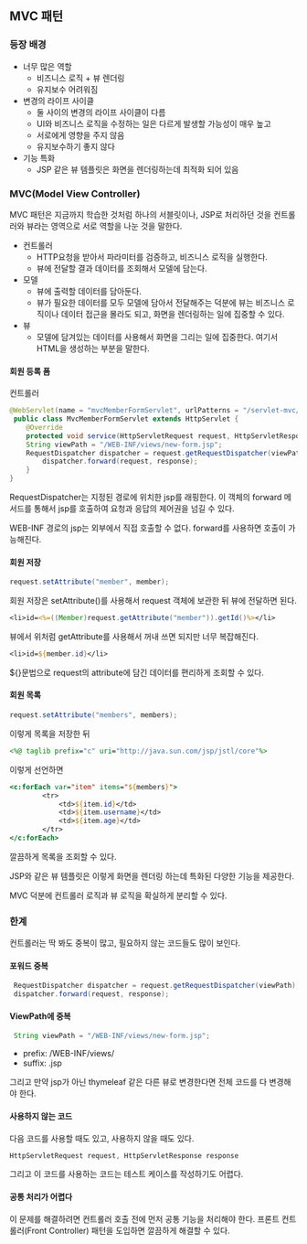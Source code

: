 ## MVC 패턴

### 등장 배경

* 너무 많은 역할
  * 비즈니스 로직 + 뷰 렌더링
  * 유지보수 어려워짐
* 변경의 라이프 사이클
  * 둘 사이의 변경의 라이프 사이클이 다름
  * UI와 비즈니스 로직을 수정하는 일은 다르게 발생할 가능성이 매우 높고
  * 서로에게 영향을 주지 않음
  * 유지보수하기 좋지 않다
* 기능 특화
  * JSP 같은 뷰 템플릿은 화면을 렌더링하는데 최적화 되어 있음

### MVC(Model View Controller)

MVC 패턴은 지금까지 학습한 것처럼 하나의 서블릿이나, JSP로 처리하던 것을 컨트롤러와 뷰라는 영역으로 서로 역할을 나눈 것을 말한다.

* 컨트롤러
  * HTTP요청을 받아서 파라미터를 검증하고, 비즈니스 로직을 실행한다.
  * 뷰에 전달할 결과 데이터를 조회해서 모델에 담는다.
* 모델
  * 뷰에 출력할 데이터를 담아둔다.
  * 뷰가 필요한 데이터를 모두 모델에 담아서 전달해주는 덕분에 뷰는 비즈니스 로직이나 데이터 접근을 몰라도 되고, 화면을 렌더링하는 일에 집중할 수 있다.
* 뷰
  * 모델에 담겨있는 데이터를 사용해서 화면을 그리는 일에 집중한다. 여기서 HTML을 생성하는 부분을 말한다.

#### 회원 등록 폼

컨트롤러

```java
@WebServlet(name = "mvcMemberFormServlet", urlPatterns = "/servlet-mvc/members/new-form")
 public class MvcMemberFormServlet extends HttpServlet {
 	@Override
 	protected void service(HttpServletRequest request, HttpServletResponse response) throws ServletException, IOException {
 	String viewPath = "/WEB-INF/views/new-form.jsp";
 	RequestDispatcher dispatcher = request.getRequestDispatcher(viewPath);
        dispatcher.forward(request, response);
 	}
}
```

RequestDispatcher는 지정된 경로에 위치한 jsp를 래핑한다. 이 객체의 forward 메서드를 통해서 jsp를 호출하여 요청과 응답의 제어권을 넘길 수 있다. 

WEB-INF 경로의 jsp는 외부에서 직접 호출할 수 없다. forward를 사용하면 호출이 가능해진다.

#### 회원 저장

```java
request.setAttribute("member", member);
```

회원 저장은 setAttribute()를 사용해서 request 객체에 보관한 뒤 뷰에 전달하면 된다.

```jsp
<li>id=<%=((Member)request.getAttribute("member")).getId()%></li>
```

뷰에서 위처럼 getAttribute를 사용해서 꺼내 쓰면 되지만 너무 복잡해진다.

```jsp
<li>id=${member.id}</li>
```

${}문법으로 request의 attribute에 담긴 데이터를 편리하게 조회할 수 있다.

#### 회원 목록

```java
request.setAttribute("members", members);
```

이렇게 목록을 저장한 뒤

```jsp
<%@ taglib prefix="c" uri="http://java.sun.com/jsp/jstl/core"%>
```

이렇게 선언하면

```jsp
<c:forEach var="item" items="${members}">
        <tr>
            <td>${item.id}</td>
            <td>${item.username}</td>
            <td>${item.age}</td>
        </tr>
</c:forEach>
```

깔끔하게 목록을 조회할 수 있다.

JSP와 같은 뷰 템플릿은 이렇게 화면을 렌더링 하는데 특화된 다양한 기능을 제공한다.

MVC 덕분에 컨트롤러 로직과 뷰 로직을 확실하게 분리할 수 있다.

### 한계

컨트롤러는 딱 봐도 중복이 많고, 필요하지 않는 코드들도 많이 보인다.

#### 포워드 중복

```java
 RequestDispatcher dispatcher = request.getRequestDispatcher(viewPath);
 dispatcher.forward(request, response);
```

#### ViewPath에 중복

```java
 String viewPath = "/WEB-INF/views/new-form.jsp";
```

* prefix: /WEB-INF/views/
* suffix: .jsp

그리고 만약 jsp가 아닌 thymeleaf 같은 다른 뷰로 변경한다면 전체 코드를 다 변경해야 한다.

#### 사용하지 않는 코드

다음 코드를 사용할 때도 있고, 사용하지 않을 때도 있다.

```java
HttpServletRequest request, HttpServletResponse response
```

그리고 이 코드를 사용하는 코드는 테스트 케이스를 작성하기도 어렵다.

#### 공통 처리가 어렵다

이 문제를 해결하려면 컨트롤러 호출 전에 먼저 공통 기능을 처리해야 한다. 프론트 컨트롤러(Front Controller) 패턴을 도입하면 깔끔하게 해결할 수 있다.  